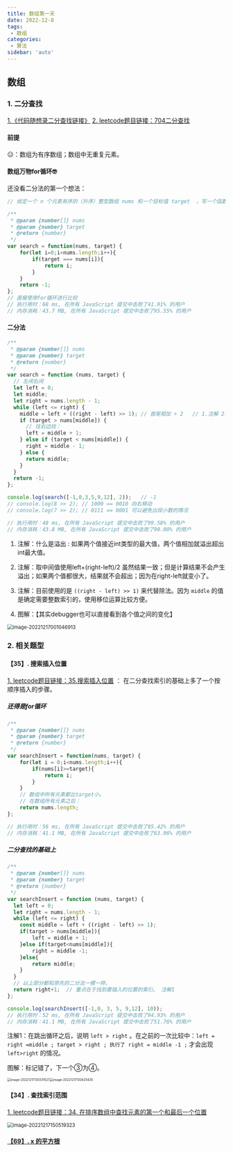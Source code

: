 ```yaml
---
title: 数组第一天
date: 2022-12-8
tags:
 - 数组
categories:
 - 算法
sidebar: 'auto'
---
```



## 数组

### 1. 二分查找

[1.《代码随想录二分查找链接》](https://programmercarl.com/0704.%E4%BA%8C%E5%88%86%E6%9F%A5%E6%89%BE.html)  [2. leetcode题目链接：704二分查找](https://leetcode.cn/problems/binary-search/)

#### 前提

:expressionless:：数组为有序数组；数组中无重复元素。

#### 数组万物for循环:nerd_face:

还没看二分法的第一个想法：

```js
// 给定一个 n 个元素有序的（升序）整型数组 nums 和一个目标值 target  ，写一个函数搜索 nums 中的 target，如果目标值存在返回下标，否则返回 -1。

/**
 * @param {number[]} nums
 * @param {number} target
 * @return {number}
 */
var search = function(nums, target) {
    for(let i=0;i<nums.length;i++){
        if(target === nums[i]){
            return i;
        }
    }
    return -1;
};
// 直接使用for循环进行比较
// 执行用时：68 ms, 在所有 JavaScript 提交中击败了41.91% 的用户
// 内存消耗：43.7 MB, 在所有 JavaScript 提交中击败了95.55% 的用户
```

#### 二分法

```js
/**
 * @param {number[]} nums
 * @param {number} target
 * @return {number}
 */
var search = function (nums, target) {
  // 左闭右闭
  let left = 0;
  let middle;
  let right = nums.length - 1;
  while (left <= right) {
    middle = left + ((right - left) >> 1); // 首尾相加 ÷ 2   // 1.注解 2.注解 3.注解
    if (target > nums[middle]) {
      // 往右边找：
      left = middle + 1;
    } else if (target < nums[middle]) {
      right = middle - 1;
    } else {
      return middle;
    }
  }
  return -1;
};

console.log(search([-1,0,3,5,9,12], 2));   // -1
// console.log(8 >> 2); // 1000 == 0010 向右移动
// console.log(7 >> 2); // 0111 == 0001 可以避免出现小数的情况

// 执行用时：48 ms, 在所有 JavaScript 提交中击败了99.58% 的用户
// 内存消耗：43.8 MB, 在所有 JavaScript 提交中击败了90.00% 的用户

```

1. 注解：什么是溢出 : 如果两个值接近int类型的最大值，两个值相加就溢出超出int最大值。
2. 注解：取中间值使用left+(right-left)/2 虽然结果一致；但是计算结果不会产生溢出；如果两个值都很大，结果就不会超出；因为在right-left就变小了。
3. 注解：目前使用的是 `((right - left) >> 1)` 来代替除法。因为 `middle` 的值是确定需要整数索引的，使用移位运算比较方便。

4. 图解：【其实debugger也可以直接看到各个值之间的变化】

 <img src="https://gitee.com/zhizhu_wlz/image-for-md/raw/master/image-20221217001046913.png" alt="image-20221217001046913" style="zoom:80%;" />



### 2. 相关题型

#### 【35】. 搜索插入位置 

[1. leetcode题目链接：35.搜索插入位置](https://leetcode.cn/problems/search-insert-position/)   ： 在二分查找索引的基础上多了一个按顺序插入的步骤。

##### 还得是for循环

```js
/**
 * @param {number[]} nums
 * @param {number} target
 * @return {number}
 */
var searchInsert = function(nums, target) {
    for(let i = 0;i<nums.length;i++){
        if(nums[i]>=target){
            return i;
        }
    }
    // 数组中所有元素都比target小。
    // 在数组所有元素之后：
    return nums.length;
};

// 执行用时：56 ms, 在所有 JavaScript 提交中击败了85.42% 的用户
// 内存消耗：41.1 MB, 在所有 JavaScript 提交中击败了63.96% 的用户
```

##### 二分查找的基础上

```js
/**
 * @param {number[]} nums
 * @param {number} target
 * @return {number}
 */
var searchInsert = function (nums, target) {
  let left = 0;
  let right = nums.length - 1;
  while (left <= right) {
    const middle = left + ((right - left) >> 1);
    if(target > nums[middle]){
        left = middle + 1;
    }else if(target<nums[middle]){
        right = middle -1;
    }else{
        return middle;
    }
  }
  // 以上部分都和原先的二分法一模一样。
  return right+1;  // 重点在于找到要插入的位置的索引。 注解1
};

console.log(searchInsert([-1,0, 3, 5, 9,12], 10));
// 执行用时：52 ms, 在所有 JavaScript 提交中击败了94.93% 的用户
// 内存消耗：41.1 MB, 在所有 JavaScript 提交中击败了51.76% 的用户
```

注解1：在跳出循环之后，说明 `left > right` 。在之前的一次比较中：`left = right =middle ; target > right ; 执行了 right = middle -1 ;` 才会出现 `left>right` 的情况。

图解：标记错了，下一个③为④。

 <img src="https://gitee.com/zhizhu_wlz/image-for-md/raw/master/image-20221217130331527.png" alt="image-20221217130331527" style="zoom: 50%;" /><img src="https://gitee.com/zhizhu_wlz/image-for-md/raw/master/image-20221217130425435.png" alt="image-20221217130425435" style="zoom: 50%;" />

#### 【34】. 查找索引范围

[1. leetcode题目链接：34. 在排序数组中查找元素的第一个和最后一个位置](https://leetcode.cn/problems/find-first-and-last-position-of-element-in-sorted-array/)

 <img src="https://gitee.com/zhizhu_wlz/image-for-md/raw/master/image-20221217150519323.png" alt="image-20221217150519323" style="zoom:80%;" />



#### [【69】. x 的平方根 ](https://leetcode.cn/problems/sqrtx/)


